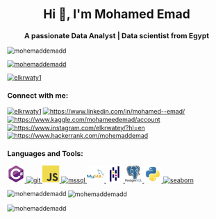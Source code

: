 <h1 align="center">Hi 👋, I'm Mohamed Emad</h1>
<h3 align="center">A passionate Data Analyst | Data scientist from Egypt</h3>

<p align="left"> <img src="https://komarev.com/ghpvc/?username=mohemaddemadd&label=Profile%20views&color=0e75b6&style=flat" alt="mohemaddemadd" /> </p>

<p align="left"> <a href="https://github.com/ryo-ma/github-profile-trophy"><img src="https://github-profile-trophy.vercel.app/?username=mohemaddemadd" alt="mohemaddemadd" /></a> </p>

<p align="left"> <a href="https://twitter.com/elkrwaty1" target="blank"><img src="https://img.shields.io/twitter/follow/elkrwaty1?logo=twitter&style=for-the-badge" alt="elkrwaty1" /></a> </p>

<h3 align="left">Connect with me:</h3>
<p align="left">
<a href="https://twitter.com/elkrwaty1" target="blank"><img align="center" src="https://raw.githubusercontent.com/rahuldkjain/github-profile-readme-generator/master/src/images/icons/Social/twitter.svg" alt="elkrwaty1" height="30" width="40" /></a>
<a href="https://linkedin.com/in/https://www.linkedin.com/in/mohamed--emad/" target="blank"><img align="center" src="https://raw.githubusercontent.com/rahuldkjain/github-profile-readme-generator/master/src/images/icons/Social/linked-in-alt.svg" alt="https://www.linkedin.com/in/mohamed--emad/" height="30" width="40" /></a>
<a href="https://kaggle.com/https://www.kaggle.com/mohameedemad/account" target="blank"><img align="center" src="https://raw.githubusercontent.com/rahuldkjain/github-profile-readme-generator/master/src/images/icons/Social/kaggle.svg" alt="https://www.kaggle.com/mohameedemad/account" height="30" width="40" /></a>
<a href="https://instagram.com/https://www.instagram.com/elkrwatey/?hl=en" target="blank"><img align="center" src="https://raw.githubusercontent.com/rahuldkjain/github-profile-readme-generator/master/src/images/icons/Social/instagram.svg" alt="https://www.instagram.com/elkrwatey/?hl=en" height="30" width="40" /></a>
<a href="https://www.hackerrank.com/https://www.hackerrank.com/mohemaddemad" target="blank"><img align="center" src="https://raw.githubusercontent.com/rahuldkjain/github-profile-readme-generator/master/src/images/icons/Social/hackerrank.svg" alt="https://www.hackerrank.com/mohemaddemad" height="30" width="40" /></a>
</p>

<h3 align="left">Languages and Tools:</h3>
<p align="left"> <a href="https://www.w3schools.com/cs/" target="_blank" rel="noreferrer"> <img src="https://raw.githubusercontent.com/devicons/devicon/master/icons/csharp/csharp-original.svg" alt="csharp" width="40" height="40"/> </a> <a href="https://git-scm.com/" target="_blank" rel="noreferrer"> <img src="https://www.vectorlogo.zone/logos/git-scm/git-scm-icon.svg" alt="git" width="40" height="40"/> </a> <a href="https://developer.mozilla.org/en-US/docs/Web/JavaScript" target="_blank" rel="noreferrer"> <img src="https://raw.githubusercontent.com/devicons/devicon/master/icons/javascript/javascript-original.svg" alt="javascript" width="40" height="40"/> </a> <a href="https://www.microsoft.com/en-us/sql-server" target="_blank" rel="noreferrer"> <img src="https://www.svgrepo.com/show/303229/microsoft-sql-server-logo.svg" alt="mssql" width="40" height="40"/> </a> <a href="https://www.mysql.com/" target="_blank" rel="noreferrer"> <img src="https://raw.githubusercontent.com/devicons/devicon/master/icons/mysql/mysql-original-wordmark.svg" alt="mysql" width="40" height="40"/> </a> <a href="https://pandas.pydata.org/" target="_blank" rel="noreferrer"> <img src="https://raw.githubusercontent.com/devicons/devicon/2ae2a900d2f041da66e950e4d48052658d850630/icons/pandas/pandas-original.svg" alt="pandas" width="40" height="40"/> </a> <a href="https://www.postgresql.org" target="_blank" rel="noreferrer"> <img src="https://raw.githubusercontent.com/devicons/devicon/master/icons/postgresql/postgresql-original-wordmark.svg" alt="postgresql" width="40" height="40"/> </a> <a href="https://www.python.org" target="_blank" rel="noreferrer"> <img src="https://raw.githubusercontent.com/devicons/devicon/master/icons/python/python-original.svg" alt="python" width="40" height="40"/> </a> <a href="https://seaborn.pydata.org/" target="_blank" rel="noreferrer"> <img src="https://seaborn.pydata.org/_images/logo-mark-lightbg.svg" alt="seaborn" width="40" height="40"/> </a> </p>

<p><img align="left" src="https://github-readme-stats.vercel.app/api/top-langs?username=mohemaddemadd&show_icons=true&locale=en&layout=compact" alt="mohemaddemadd" /></p>

<p>&nbsp;<img align="center" src="https://github-readme-stats.vercel.app/api?username=mohemaddemadd&show_icons=true&locale=en" alt="mohemaddemadd" /></p>

<p><img align="center" src="https://github-readme-streak-stats.herokuapp.com/?user=mohemaddemadd&" alt="mohemaddemadd" /></p>

